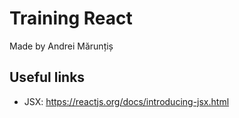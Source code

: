 # Training React

Made by Andrei Mărunțiș

## Useful links

- JSX: https://reactjs.org/docs/introducing-jsx.html